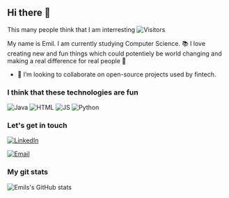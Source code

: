 ## Hi there 👋
This many people think that I am interresting ![Visitors](https://komarev.com/ghpvc/?username=eelkjaer)

My name is Emil.
I am currently studying Computer Science. 📚
I love creating new and fun things which could potentiely be world changing and making a real difference for real people 🧙

- 👯 I’m looking to collaborate on open-source projects used by fintech.

### I think that these technologies are fun

![Java](https://img.shields.io/badge/Java-ED8B00?style=for-the-badge&logo=java&logoColor=white)
![HTML](https://img.shields.io/badge/HTML5-E34F26?style=for-the-badge&logo=html5&logoColor=white)
![JS](https://img.shields.io/badge/JavaScript-F7DF1E?style=for-the-badge&logo=javascript&logoColor=black)
![Python](https://img.shields.io/badge/Python-14354C?style=for-the-badge&logo=python&logoColor=white)


### Let's get in touch
[![LinkedIn](https://img.shields.io/badge/LinkedIn-0077B5?style=for-the-badge&logo=linkedin&logoColor=white)](https://www.linkedin.com/in/emil-elkjær/)

[![Email](https://img.shields.io/badge/%40-E--mail-blue?style=for-the-badge&logoColor=white)](mailto:emil@evsn.dk)

### My git stats
![Emils's GitHub stats](https://github-readme-stats.vercel.app/api?username=eelkjaer&show_icons=true&theme=dark)
